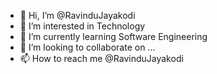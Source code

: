 - 👋 Hi, I’m @RavinduJayakodi
- 👀 I’m interested in Technology
- 🌱 I’m currently learning Software Engineering
- 💞️ I’m looking to collaborate on ...
- 📫 How to reach me @RavinduJayakodi


